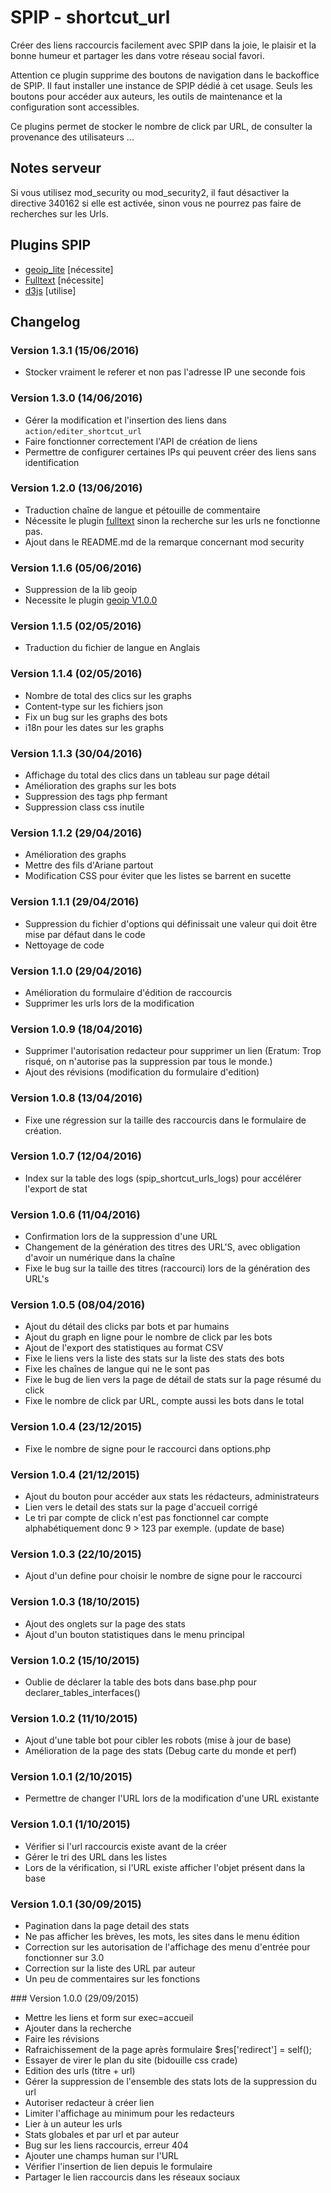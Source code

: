 SPIP - shortcut_url
=======

Créer des liens raccourcis facilement avec SPIP dans la joie, le plaisir et la bonne humeur et partager les dans votre réseau social favori.

Attention ce plugin supprime des boutons de navigation dans le backoffice de SPIP. Il faut installer une instance de SPIP dédié à cet usage. Seuls les boutons pour accéder aux auteurs, les outils de maintenance et la configuration sont accessibles.

Ce plugins permet de stocker le nombre de click par URL, de consulter la provenance des utilisateurs ...

## Notes serveur

Si vous utilisez mod_security ou mod_security2, il faut désactiver la directive 340162 si elle est activée, sinon vous ne pourrez pas faire de recherches sur les Urls.

## Plugins SPIP

* [geoip_lite](http://zone.spip.org/trac/spip-zone/browser/_plugins_/geoip/branches/v1) [nécessite]
* [Fulltext](http://plugins.spip.net/fulltext.html) [nécessite]
* [d3js](http://zone.spip.org/trac/spip-zone/browser/_plugins_/d3js) [utilise]

## Changelog

### Version 1.3.1 (15/06/2016)

- Stocker vraiment le referer et non pas l'adresse IP une seconde fois

### Version 1.3.0 (14/06/2016)

- Gérer la modification et l'insertion des liens dans ```action/editer_shortcut_url```
- Faire fonctionner correctement l'API de création de liens
- Permettre de configurer certaines IPs qui peuvent créer des liens sans identification

### Version 1.2.0 (13/06/2016)

- Traduction chaîne de langue et pétouille de commentaire
- Nécessite le plugin [fulltext](http://plugins.spip.net/fulltext.html) sinon la recherche sur les urls ne fonctionne pas.
- Ajout dans le README.md de la remarque concernant mod security 

### Version 1.1.6 (05/06/2016)

- Suppression de la lib geoip
- Necessite le plugin [geoip V1.0.0](http://zone.spip.org/trac/spip-zone/browser/_plugins_/geoip/branches/v1)

### Version 1.1.5 (02/05/2016)

- Traduction du fichier de langue en Anglais

### Version 1.1.4 (02/05/2016)

- Nombre de total des clics sur les graphs
- Content-type sur les fichiers json
- Fix un bug sur les graphs des bots
- i18n pour les dates sur les graphs

### Version 1.1.3 (30/04/2016)

- Affichage du total des clics dans un tableau sur page détail
- Amélioration des graphs sur les bots
- Suppression des tags php fermant
- Suppression class css inutile

### Version 1.1.2 (29/04/2016)

- Amélioration des graphs
- Mettre des fils d'Ariane partout
- Modification CSS pour éviter que les listes se barrent en sucette

### Version 1.1.1 (29/04/2016)

- Suppression du fichier d'options qui définissait une valeur qui doit être mise par défaut dans le code
- Nettoyage de code

### Version 1.1.0 (29/04/2016)

- Amélioration du formulaire d'édition de raccourcis
- Supprimer les urls lors de la modification

### Version 1.0.9 (18/04/2016)

- Supprimer l'autorisation redacteur pour supprimer un lien (Eratum: Trop risqué, on n'autorise pas la suppression par tous le monde.)
- Ajout des révisions (modification du formulaire d'edition)

### Version 1.0.8 (13/04/2016)

- Fixe une régression sur la taille des raccourcis dans le formulaire de création.

### Version 1.0.7 (12/04/2016)

- Index sur la table des logs (spip_shortcut_urls_logs) pour accélérer l'export de stat

### Version 1.0.6 (11/04/2016)

- Confirmation lors de la suppression d'une URL
- Changement de la génération des titres des URL'S, avec obligation d'avoir un numérique dans la chaîne
- Fixe le bug sur la taille des titres (raccourci) lors de la génération des URL's

### Version 1.0.5 (08/04/2016)

- Ajout du détail des clicks par bots et par humains
- Ajout du graph en ligne pour le nombre de click par les bots
- Ajout de l'export des statistiques au format CSV
- Fixe le liens vers la liste des stats sur la liste des stats des bots
- Fixe les chaînes de langue qui ne le sont pas
- Fixe le bug de lien vers la page de détail de stats sur la page résumé du click
- Fixe le nombre de click par URL, compte aussi les bots dans le total

### Version 1.0.4 (23/12/2015)

- Fixe le nombre de signe pour le raccourci dans options.php

### Version 1.0.4 (21/12/2015)

- Ajout du bouton pour accéder aux stats les rédacteurs, administrateurs
- Lien vers le detail des stats sur la page d'accueil corrigé
- Le tri par compte de click n'est pas fonctionnel car compte alphabétiquement donc 9 > 123 par exemple. (update de base)

### Version 1.0.3 (22/10/2015)

- Ajout d'un define pour choisir le nombre de signe pour le raccourci

### Version 1.0.3 (18/10/2015)

- Ajout des onglets sur la page des stats
- Ajout d'un bouton statistiques dans le menu principal

### Version 1.0.2 (15/10/2015)

- Oublie de déclarer la table des bots dans base.php pour declarer_tables_interfaces()

### Version 1.0.2 (11/10/2015)

- Ajout d'une table bot pour cibler les robots (mise à jour de base)
- Amélioration de la page des stats (Debug carte du monde et perf)

### Version 1.0.1 (2/10/2015)

- Permettre de changer l'URL lors de la modification d'une URL existante

### Version 1.0.1 (1/10/2015)

- Vérifier si l'url raccourcis existe avant de la créer
- Gérer le tri des URL dans les listes
- Lors de la vérification, si l'URL existe afficher l'objet présent dans la base

### Version 1.0.1 (30/09/2015)

- Pagination dans la page detail des stats
- Ne pas afficher les brèves, les mots, les sites dans le menu édition
- Correction sur les autorisation de l'affichage des menu d'entrée pour fonctionner sur 3.0
- Correction sur la liste des URL par auteur
- Un peu de commentaires sur les fonctions

### Version 1.0.0 (29/09/2015)

- Mettre les liens et form sur exec=accueil
- Ajouter dans la recherche
- Faire les révisions
- Rafraichissement de la page après formulaire $res['redirect'] = self();
- Essayer de virer le plan du site (bidouille css crade)
- Edition des urls (titre + url)
- Gérer la suppression de l'ensemble des stats lots de la suppression du url
- Autoriser redacteur à créer lien
- Limiter l'affichage au minimum pour les redacteurs
- Lier à un auteur les urls
- Stats globales et par url et par auteur
- Bug sur les liens raccourcis, erreur 404
- Ajouter une champs human sur l'URL
- Vérifier l'insertion de lien depuis le formulaire
- Partager le lien raccourcis dans les réseaux sociaux
